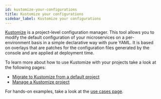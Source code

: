 ```yaml
---
id: kustomize-your-configurations
title: Kustomize your configurations
sidebar_label: Kustomize your configurations
---
```


[Kustomize](https://kustomize.io/) is a project-level configuration manager. This tool allows you to modify the default configuration of your microservices on a per-environment basis in a simple declarative way with pure YAML. It is based on overlays that are patches for the configuration files generated by the console and are applied at deployment time.

To learn more about how to use Kustomize with your projects take a look at the following pages:

- [Migrate to Kustomize from a default project](/console/project-configuration/kustomize-your-configurations/migrate-to-kustomize.md)
- [Manage a Kustomize project](/console/project-configuration/kustomize-your-configurations/manage-a-kustomize-project.md)

For hands-on examples, take a look at the [use cases page](/console/project-configuration/kustomize-your-configurations/kustomize-use-cases.md).
